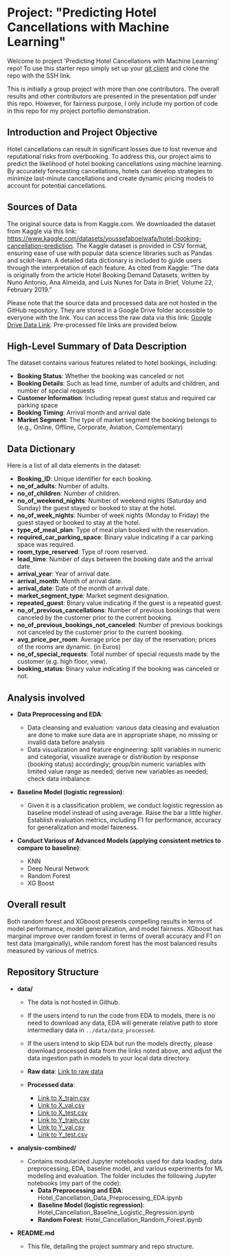 # Project: "Predicting Hotel Cancellations with Machine Learning"

Welcome to project 'Predicting Hotel Cancellations with Machine Learning' repo! To use this starter repo simply set up your [git client](https://docs.github.com/en/authentication/connecting-to-github-with-ssh) and clone the repo with the SSH link.

This is initially a group project with more than one contributors. The overall results and other contributors are presented in the presentation pdf under this repo. However, for fairness purpose, I only include my portion of code in this repo for my project portoflio demonstration.

## Introduction and Project Objective

Hotel cancellations can result in significant losses due to lost revenue and reputational risks from overbooking. To address this, our project aims to predict the likelihood of hotel booking cancellations using machine learning. By accurately forecasting cancellations, hotels can develop strategies to minimize last-minute cancellations and create dynamic pricing models to account for potential cancellations.

## Sources of Data

The original source data is from Kaggle.com. We downloaded the dataset from Kaggle via this link: https://www.kaggle.com/datasets/youssefaboelwafa/hotel-booking-cancellation-prediction. The Kaggle dataset is provided in CSV format, ensuring ease of use with popular data science libraries such as Pandas and scikit-learn. A detailed data dictionary is included to guide users through the interpretation of each feature. As cited from Kaggle: “The data is originally from the article Hotel Booking Demand Datasets, written by Nuno Antonio, Ana Almeida, and Luis Nunes for Data in Brief, Volume 22, February 2019.”

Please note that the source data and processed data are not hosted in the GitHub repository. They are stored in a Google Drive folder accessible to everyone with the link. You can access the raw data via this link: [Google Drive Data Link](https://drive.google.com/file/d/1Swl91VKmMYP77eZ_RSg6t7do_qk83VT_/view?usp=drive_link). Pre-processed file links are provided below.

## High-Level Summary of Data Description

The dataset contains various features related to hotel bookings, including:

- **Booking Status**: Whether the booking was canceled or not
- **Booking Details**: Such as lead time, number of adults and children, and number of special requests
- **Customer Information**: Including repeat guest status and required car parking space
- **Booking Timing**: Arrival month and arrival date
- **Market Segment**: The type of market segment the booking belongs to (e.g., Online, Offline, Corporate, Aviation, Complementary)

## Data Dictionary

Here is a list of all data elements in the dataset:

- **Booking_ID**: Unique identifier for each booking.
- **no_of_adults**: Number of adults.
- **no_of_children**: Number of children.
- **no_of_weekend_nights**: Number of weekend nights (Saturday and Sunday) the guest stayed or booked to stay at the hotel.
- **no_of_week_nights**: Number of week nights (Monday to Friday) the guest stayed or booked to stay at the hotel.
- **type_of_meal_plan**: Type of meal plan booked with the reservation.
- **required_car_parking_space**: Binary value indicating if a car parking space was required.
- **room_type_reserved**: Type of room reserved.
- **lead_time**: Number of days between the booking date and the arrival date.
- **arrival_year**: Year of arrival date.
- **arrival_month**: Month of arrival date.
- **arrival_date**: Date of the month of arrival date.
- **market_segment_type**: Market segment designation.
- **repeated_guest**: Binary value indicating if the guest is a repeated guest.
- **no_of_previous_cancellations**: Number of previous bookings that were canceled by the customer prior to the current booking.
- **no_of_previous_bookings_not_canceled**: Number of previous bookings not canceled by the customer prior to the current booking.
- **avg_price_per_room**: Average price per day of the reservation; prices of the rooms are dynamic. (in Euros)
- **no_of_special_requests**: Total number of special requests made by the customer (e.g. high floor, view).
- **booking_status**: Binary value indicating if the booking was canceled or not.

## Analysis involved

- **Data Preprocessing and EDA**: 
    - Data cleansing and evaluation: various data cleasing and evaluation are done to make sure data are in appropriate shape, no missing or invalid data before analysis
    - Data visualization and feature engineering: split variables in numeric and categorial, visualize average or distribution by response (booking status) accordingly; group/bin numeric variables with limited value range as needed; derive new variables as needed; check data imbalance
- **Baseline Model (logistic regression)**: 

    - Given it is a classification problem, we conduct logistic regression as baseline model instead of using average. Raise the bar a little higher. Establish evaluation metrics, including F1 for performance, accuracy for generalization and model faireness.

- **Conduct Various of Advanced Models (applying consistent metrics to compare to baseline)**:
    - KNN
    - Deep Neural Network
    - Random Forest
    - XG Boost

## Overall result

Both random forest and XGboost presents compelling results in terms of model performance, model generalization, and model fairness. XGboost has marginal improve over random forest in terms of overall accuracy and F1 on test data (margainally), while random forest has the most balanced results measured by various of metrics.  


## Repository Structure

- **data/**
    - The data is not hosted in Github.
    - If the users intend to run the code from EDA to models, there is no need to download any data, EDA will generate relative path to store intermediary data in `../data/data_processed`.
    - If the users intend to skip EDA but run the models directly, please download processed data from the links noted above, and adjust the data ingestion path in models to your local data directory.

    - **Raw data**: [Link to raw data](https://drive.google.com/file/d/1wOwHx7T68HTX7V_-5ejhMNqeiPOYz4v3/view?usp=drive_link)
    
    - **Processed data**: 
        - [Link to X_train.csv](https://drive.google.com/file/d/12Y13qajLa4zHGhjWqUj5_YmCYuG983nr/view?usp=drive_link)
        - [Link to X_val.csv](https://drive.google.com/file/d/1OxCsPNP1Co9FSG_QjeH538IRR12QPiPb/view?usp=drive_link)
        - [Link to X_test.csv](https://drive.google.com/file/d/1JSBznI0-O_b5rhyJLjP3FzuagYR4-fOi/view?usp=drive_link)
        - [Link to Y_train.csv](https://drive.google.com/file/d/1ZlhkWkXvN4r6xMugapqYxBAR094kIK3x/view?usp=drive_link)
        - [Link to Y_val.csv](https://drive.google.com/file/d/15McQmxIcCQuA2LWOrwls8YPBqnMMu3kq/view?usp=drive_link)
        - [Link to Y_test.csv](https://drive.google.com/file/d/1zavZSdGN8e7JJfB3Kwbujye-tV8UhGIS/view?usp=drive_link)

- **analysis-combined/**
  - Contains modularized Jupyter notebooks used for data loading, data preprocessing, EDA, baseline model, and various experiments for ML modeling and evaluation. The folder includes the following Jupyter notebooks (my part of the code):
    - **Data Preprocessing and EDA**: Hotel_Cancellation_Data_Preprocessing_EDA.ipynb
    - **Baseline Model (logistic regression)**: Hotel_Cancellation_Baseline_Logistic_Regression.ipynb
    - **Random Forest**: Hotel_Cancellation_Random_Forest.ipynb


- **README.md**
  - This file, detailing the project summary and repo structure.

